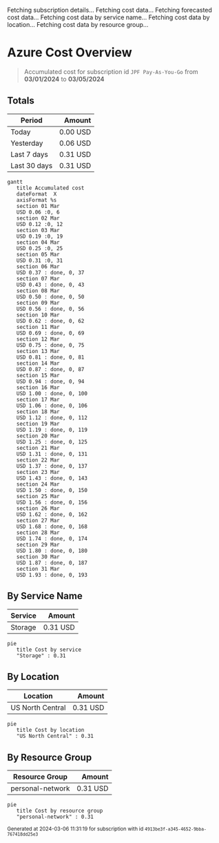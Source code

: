 Fetching subscription details...
Fetching cost data...
Fetching forecasted cost data...
Fetching cost data by service name...
Fetching cost data by location...
Fetching cost data by resource group...
# Azure Cost Overview

> Accumulated cost for subscription id `JPF Pay-As-You-Go` from **03/01/2024** to **03/05/2024**

## Totals

|Period|Amount|
|---|---:|
|Today|0.00 USD|
|Yesterday|0.06 USD|
|Last 7 days|0.31 USD|
|Last 30 days|0.31 USD|

```mermaid
gantt
   title Accumulated cost
   dateFormat  X
   axisFormat %s
   section 01 Mar
   USD 0.06 :0, 6
   section 02 Mar
   USD 0.12 :0, 12
   section 03 Mar
   USD 0.19 :0, 19
   section 04 Mar
   USD 0.25 :0, 25
   section 05 Mar
   USD 0.31 :0, 31
   section 06 Mar
   USD 0.37 : done, 0, 37
   section 07 Mar
   USD 0.43 : done, 0, 43
   section 08 Mar
   USD 0.50 : done, 0, 50
   section 09 Mar
   USD 0.56 : done, 0, 56
   section 10 Mar
   USD 0.62 : done, 0, 62
   section 11 Mar
   USD 0.69 : done, 0, 69
   section 12 Mar
   USD 0.75 : done, 0, 75
   section 13 Mar
   USD 0.81 : done, 0, 81
   section 14 Mar
   USD 0.87 : done, 0, 87
   section 15 Mar
   USD 0.94 : done, 0, 94
   section 16 Mar
   USD 1.00 : done, 0, 100
   section 17 Mar
   USD 1.06 : done, 0, 106
   section 18 Mar
   USD 1.12 : done, 0, 112
   section 19 Mar
   USD 1.19 : done, 0, 119
   section 20 Mar
   USD 1.25 : done, 0, 125
   section 21 Mar
   USD 1.31 : done, 0, 131
   section 22 Mar
   USD 1.37 : done, 0, 137
   section 23 Mar
   USD 1.43 : done, 0, 143
   section 24 Mar
   USD 1.50 : done, 0, 150
   section 25 Mar
   USD 1.56 : done, 0, 156
   section 26 Mar
   USD 1.62 : done, 0, 162
   section 27 Mar
   USD 1.68 : done, 0, 168
   section 28 Mar
   USD 1.74 : done, 0, 174
   section 29 Mar
   USD 1.80 : done, 0, 180
   section 30 Mar
   USD 1.87 : done, 0, 187
   section 31 Mar
   USD 1.93 : done, 0, 193
```

## By Service Name

|Service|Amount|
|---|---:|
|Storage|0.31 USD|

```mermaid
pie
   title Cost by service
   "Storage" : 0.31
```

## By Location

|Location|Amount|
|---|---:|
|US North Central|0.31 USD|

```mermaid
pie
   title Cost by location
   "US North Central" : 0.31
```

## By Resource Group

|Resource Group|Amount|
|---|---:|
|personal-network|0.31 USD|

```mermaid
pie
   title Cost by resource group
   "personal-network" : 0.31
```

<sup>Generated at 2024-03-06 11:31:19 for subscription with id `4913be3f-a345-4652-9bba-767418dd25e3`</sup>
